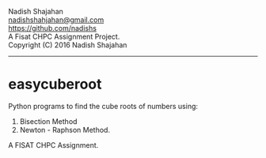 Nadish Shajahan  
nadishshahjahan@gmail.com  
https://github.com/nadishs  
A Fisat CHPC Assignment Project.  
Copyright (C) 2016 Nadish Shajahan  

---

# easycuberoot
Python programs to find the cube roots of numbers using:  

1. Bisection Method  
2. Newton - Raphson Method.  

A FISAT CHPC Assignment.
